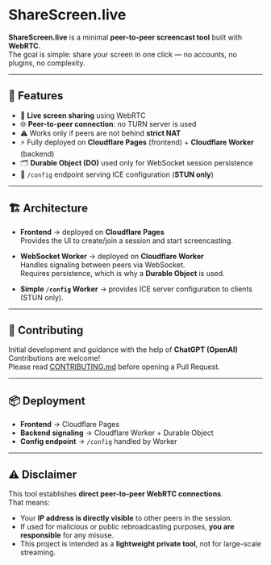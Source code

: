 # ShareScreen.live

**ShareScreen.live** is a minimal **peer-to-peer screencast tool** built with **WebRTC**.  
The goal is simple: share your screen in one click — no accounts, no plugins, no complexity.

---

## 🚀 Features

- 🎥 **Live screen sharing** using WebRTC  
- 🌐 **Peer-to-peer connection**: no TURN server is used  
- ⚠️ Works only if peers are not behind **strict NAT**  
- ⚡ Fully deployed on **Cloudflare Pages** (frontend) + **Cloudflare Worker** (backend)  
- 🗂️ **Durable Object (DO)** used only for WebSocket session persistence  
- 🔧 `/config` endpoint serving ICE configuration (**STUN only**)  

---

## 🏗️ Architecture

- **Frontend** → deployed on **Cloudflare Pages**  
  Provides the UI to create/join a session and start screencasting.  

- **WebSocket Worker** → deployed on **Cloudflare Worker**  
  Handles signaling between peers via WebSocket.  
  Requires persistence, which is why a **Durable Object** is used.  

- **Simple `/config` Worker** → provides ICE server configuration to clients (STUN only).  

---

## 🤝 Contributing

Initial development and guidance with the help of **ChatGPT (OpenAI)**  
Contributions are welcome!  
Please read [CONTRIBUTING.md](./CONTRIBUTING.md) before opening a Pull Request.  

---

## 📦 Deployment

- **Frontend** → Cloudflare Pages  
- **Backend signaling** → Cloudflare Worker + Durable Object  
- **Config endpoint** → `/config` handled by Worker  

---

## ⚠️ Disclaimer

This tool establishes **direct peer-to-peer WebRTC connections**.  
That means:

- Your **IP address is directly visible** to other peers in the session.  
- If used for malicious or public rebroadcasting purposes, **you are responsible** for any misuse.  
- This project is intended as a **lightweight private tool**, not for large-scale streaming.  
